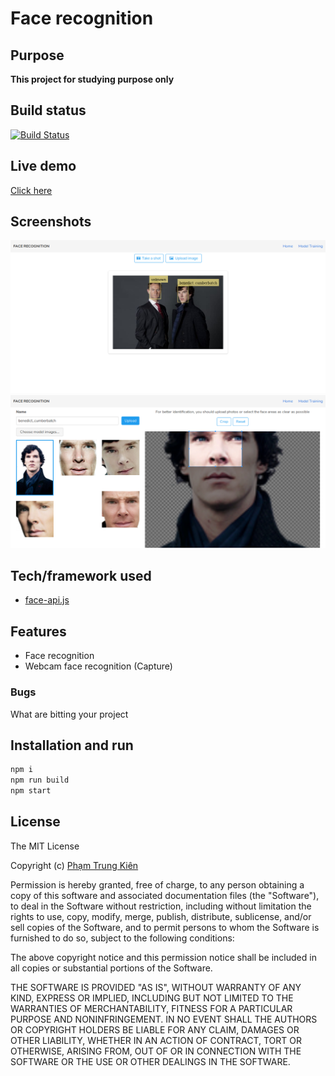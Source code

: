 # Face recognition

## Purpose
**This project for studying purpose only**

## Build status
[![Build Status](https://img.shields.io/badge/Build%20Status-passing-brightgreen)]()

## Live demo
[Click here](https://familiar-face.herokuapp.com/)

## Screenshots
![Home](screenshots/home.png)
![Model training](screenshots/model_training.png)

## Tech/framework used
- [face-api.js](https://justadudewhohacks.github.io/face-api.js/docs/index.html)

## Features
- Face recognition
- Webcam face recognition (Capture)

### Bugs
What are bitting your project

## Installation and run
```sh
npm i
npm run build
npm start
```

## License
The MIT License

Copyright (c) [Phạm Trung Kiên]()

Permission is hereby granted, free of charge, to any person obtaining a copy
of this software and associated documentation files (the "Software"), to deal
in the Software without restriction, including without limitation the rights
to use, copy, modify, merge, publish, distribute, sublicense, and/or sell
copies of the Software, and to permit persons to whom the Software is
furnished to do so, subject to the following conditions:

The above copyright notice and this permission notice shall be included in all
copies or substantial portions of the Software.

THE SOFTWARE IS PROVIDED "AS IS", WITHOUT WARRANTY OF ANY KIND, EXPRESS OR
IMPLIED, INCLUDING BUT NOT LIMITED TO THE WARRANTIES OF MERCHANTABILITY,
FITNESS FOR A PARTICULAR PURPOSE AND NONINFRINGEMENT. IN NO EVENT SHALL THE
AUTHORS OR COPYRIGHT HOLDERS BE LIABLE FOR ANY CLAIM, DAMAGES OR OTHER
LIABILITY, WHETHER IN AN ACTION OF CONTRACT, TORT OR OTHERWISE, ARISING FROM,
OUT OF OR IN CONNECTION WITH THE SOFTWARE OR THE USE OR OTHER DEALINGS IN THE
SOFTWARE.